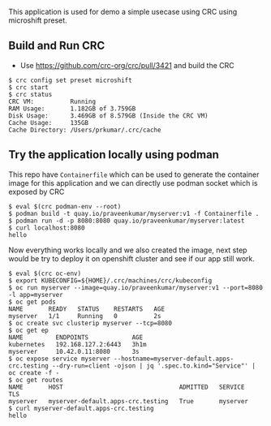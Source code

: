 This application is used for demo a simple usecase using CRC using microshift preset.

Build and Run CRC
-----------------

- Use https://github.com/crc-org/crc/pull/3421 and build the CRC


```
$ crc config set preset microshift
$ crc start
$ crc status
CRC VM:          Running
RAM Usage:       1.182GB of 3.759GB
Disk Usage:      3.469GB of 8.579GB (Inside the CRC VM)
Cache Usage:     135GB
Cache Directory: /Users/prkumar/.crc/cache
```

Try the application locally using podman
----------------------------------------

This repo have `Containerfile` which can be used to generate the container image
for this application and we can directly use podman socket which is exposed by CRC

```
$ eval $(crc podman-env --root)
$ podman build -t quay.io/praveenkumar/myserver:v1 -f Containerfile .
$ podman run -d -p 8080:8080 quay.io/praveenkumar/myserver:latest
$ curl localhost:8080
hello
```

Now everything works locally and we also created the image, next step would be try
to deploy it on openshift cluster and see if our app still work.

```
$ eval $(crc oc-env)
$ export KUBECONFIG=${HOME}/.crc/machines/crc/kubeconfig
$ oc run myserver --image=quay.io/praveenkumar/myserver:v1 --port=8080 -l app=myserver
$ oc get pods
NAME       READY   STATUS    RESTARTS   AGE
myserver   1/1     Running   0          2s
$ oc create svc clusterip myserver --tcp=8080
$ oc get ep
NAME         ENDPOINTS            AGE
kubernetes   192.168.127.2:6443   3h1m
myserver     10.42.0.11:8080      3s
$ oc expose service myserver --hostname=myserver-default.apps-crc.testing --dry-run=client -ojson | jq '.spec.to.kind="Service"' | oc create -f -
$ oc get routes
NAME       HOST                                ADMITTED   SERVICE    TLS
myserver   myserver-default.apps-crc.testing   True       myserver   
$ curl myserver-default.apps-crc.testing 
hello
```
